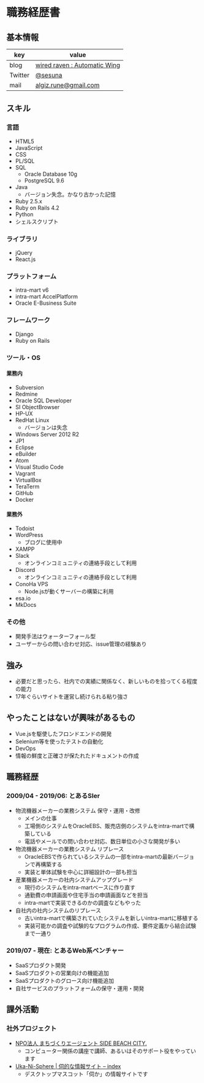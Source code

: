 # 職務経歴書

## 基本情報

| key     | value                                                        |
|---------|--------------------------------------------------------------|
| blog    | [wired raven : Automatic Wing](https://blog.electricsea.io/) |
| Twitter | [@sesuna](https://twitter.com/sesuna/)                       |
| mail    | [algiz.rune@gmail.com](algiz.rune@gmail.com)                 |

## スキル

### 言語

- HTML5
- JavaScript
- CSS
- PL/SQL
- SQL
  - Oracle Database 10g
  - PostgreSQL 9.6
- Java
  - バージョン失念。かなり古かった記憶
- Ruby 2.5.x
- Ruby on Rails 4.2
- Python
- シェルスクリプト

### ライブラリ

- jQuery
- React.js

### プラットフォーム

- intra-mart v6
- intra-mart AccelPlatform
- Oracle E-Business Suite

### フレームワーク

- Django
- Ruby on Rails

### ツール・OS

#### 業務内

- Subversion
- Redmine
- Oracle SQL Developer
- SI ObjectBrowser
- HP-UX
- RedHat Linux
  - バージョンは失念
- Windows Server 2012 R2
- JP1
- Eclipse
- eBuilder
- Atom
- Visual Studio Code
- Vagrant
- VirtualBox
- TeraTerm
- GitHub
- Docker

#### 業務外

- Todoist
- WordPress
  - ブログに使用中
- XAMPP
- Slack
  - オンラインコミュニティの連絡手段として利用
- Discord
  - オンラインコミュニティの連絡手段として利用
- ConoHa VPS
  - Node.jsが動くサーバーの構築に利用
- esa.io
- MkDocs

### その他

- 開発手法はウォーターフォール型
- ユーザーからの問い合わせ対応、issue管理の経験あり

## 強み

- 必要だと思ったら、社内での実績に関係なく、新しいものを拾ってくる程度の能力
- 17年ぐらいサイトを運営し続けられる粘り強さ

## やったことはないが興味があるもの

- Vue.jsを駆使したフロンドエンドの開発
- Selenium等を使ったテストの自動化
- DevOps
- 情報の鮮度と正確さが保たれたドキュメントの作成

## 職務経歴

### 2009/04 - 2019/06: とあるSIer

- 物流機器メーカーの業務システム 保守・運用・改修
  - メインの仕事
  - 工場側のシステムをOracleEBS、販売店側のシステムをintra-martで構築している
  - 電話やメールでの問い合わせ対応、数日単位の小さな開発が多い
- 物流機器メーカーの業務システム リプレース
  - OracleEBSで作られているシステムの一部をintra-martの最新バージョンで再構築する
  - 実装と単体試験を中心に詳細設計の一部も担当
- 産業機器メーカーの社内システムアップグレード
  - 現行のシステムをintra-martベースに作り直す
  - 通勤費の申請画面や住宅手当の申請画面などを担当
  - intra-martで実装できるのかの調査などもやった
- 自社内の社内システムのリプレース
  - 古いintra-martで構築されていたシステムを新しいintra-martに移植する
  - 実装可能かの調査や試験的なプログラムの作成、要件定義から結合試験まで一通り

### 2019/07 - 現在: とあるWeb系ベンチャー

- SaaSプロダクト開発
- SaaSプロダクトの営業向けの機能追加
- SaaSプロダクトのグロース向け機能追加
- 自社サービスのプラットフォームの保守・運用・開発 

## 課外活動

### 社外プロジェクト

- [NPO法人 まちづくりエージェント SIDE BEACH CITY\.](https://sbc.yokohama/)
  - コンピューター関係の講座で講師、あるいはそのサポート役をやっています
- [Uka\-Ni\-Sphere \| 伺的な情報サイト – index](https://ghost-info.net/)
  - デスクトップマスコット「伺か」の情報サイトです
